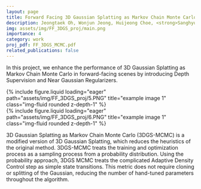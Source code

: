 ```yaml
---
layout: page
title: Forward Facing 3D Gaussian Splatting as Markov Chain Monte Carlo
description: Jeongtaek Oh, Wonjun Jeong, Huijeong Choe, <strong>Sanghyun Hahn*</strong>
img: assets/img/FF_3DGS_proj/main.png
importance: 4
category: work
proj_pdf: FF_3DGS_MCMC.pdf
related_publications: false
---
```


In this project, we enhance the performance of 3D Gaussian Splatting as Markov Chain Monte Carlo in forward-facing scenes by introducing Depth Supervision and Near Gaussian Regularizers. 

<div class="row">
    <div class="col-sm mt-3 mt-md-0">
        {% include figure.liquid loading="eager" path="assets/img/FF_3DGS_proj/5.PNG" title="example image 1" class="img-fluid rounded z-depth-1" %}
    </div>
    <div class="col-sm mt-3 mt-md-0">
        {% include figure.liquid loading="eager" path="assets/img/FF_3DGS_proj/6.PNG" title="example image 1" class="img-fluid rounded z-depth-1" %}
    </div>
</div>

3D Gaussian Splatting as Markov Chain Monte Carlo (3DGS-MCMC) is a modified version of 3D Gaussian Splatting, which reduces the heuristics of the original method. 3DGS-MCMC treats the training and optimization process as a sampling process from a probability distribution. 
Using the probability approach, 3DGS MCMC treats the complicated Adaptive Density Control step as simple state transitions.
This metric does not require cloning or splitting of the Gaussian, reducing the number of hand-tuned parameters throughout the algorithm.

